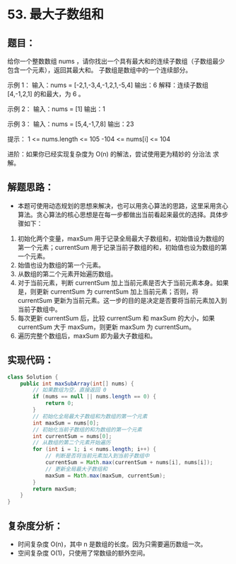 # 53. 最大子数组和

## 题目：
给你一个整数数组 nums ，请你找出一个具有最大和的连续子数组（子数组最少包含一个元素），返回其最大和。
子数组是数组中的一个连续部分。


示例 1：
输入：nums = [-2,1,-3,4,-1,2,1,-5,4]
输出：6
解释：连续子数组 [4,-1,2,1] 的和最大，为 6 。

示例 2：
输入：nums = [1]
输出：1

示例 3：
输入：nums = [5,4,-1,7,8]
输出：23

提示：
1 <= nums.length <= 105
-104 <= nums[i] <= 104

进阶：如果你已经实现复杂度为 O(n) 的解法，尝试使用更为精妙的 分治法 求解。



## 解题思路：
* 本题可使用动态规划的思想来解决，也可以用贪心算法的思路，这里采用贪心算法。贪心算法的核心思想是在每一步都做出当前看起来最优的选择。具体步骤如下：
1. 初始化两个变量，maxSum 用于记录全局最大子数组和，初始值设为数组的第一个元素；currentSum 用于记录当前子数组的和，初始值也设为数组的第一个元素。
2. 始值也设为数组的第一个元素。
3. 从数组的第二个元素开始遍历数组。
4. 对于当前元素，判断 currentSum 加上当前元素是否大于当前元素本身。如果是，则更新 currentSum 为 currentSum 加上当前元素；否则，将 currentSum 更新为当前元素。这一步的目的是决定是否要将当前元素加入到当前子数组中。
5. 每次更新 currentSum 后，比较 currentSum 和 maxSum 的大小，如果 currentSum 大于 maxSum，则更新 maxSum 为 currentSum。
6. 遍历完整个数组后，maxSum 即为最大子数组和。



## 实现代码：
```java
class Solution {
    public int maxSubArray(int[] nums) {
        // 如果数组为空，直接返回 0
        if (nums == null || nums.length == 0) {
            return 0;
        }
        // 初始化全局最大子数组和为数组的第一个元素
        int maxSum = nums[0];
        // 初始化当前子数组的和为数组的第一个元素
        int currentSum = nums[0];
        // 从数组的第二个元素开始遍历
        for (int i = 1; i < nums.length; i++) {
            // 判断是否将当前元素加入到当前子数组中
            currentSum = Math.max(currentSum + nums[i], nums[i]);
            // 更新全局最大子数组和
            maxSum = Math.max(maxSum, currentSum);
        }
        return maxSum;
    }
}
```



## 复杂度分析：
* 时间复杂度
O(n)，其中 n 是数组的长度。因为只需要遍历数组一次。
* 空间复杂度
O(1)，只使用了常数级的额外空间。
